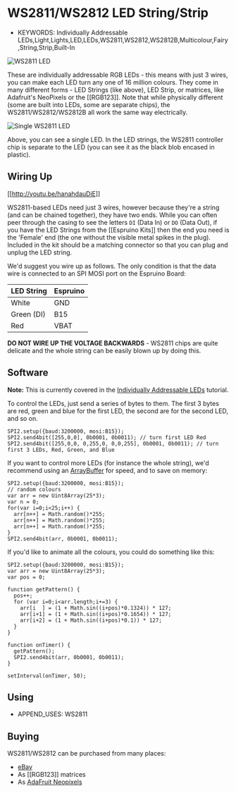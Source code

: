 <!--- Copyright (c) 2013 Gordon Williams, Pur3 Ltd. See the file LICENSE for copying permission. -->
WS2811/WS2812 LED String/Strip
===============================

* KEYWORDS: Individually Addressable LEDs,Light,Lights,LED,LEDs,WS2811,WS2812,WS2812B,Multicolour,Fairy,String,Strip,Built-In

![WS2811 LED](25.jpg)

These are individually addressable RGB LEDs - this means with just 3 wires, you can make each LED turn any one of 16 million colours. They come in many different forms - LED Strings (like above), LED Strip, or matrices, like Adafruit's NeoPixels or the [[RGB123]]. Note that while physically different (some are built into LEDs, some are separate chips), the WS2811/WS2812/WS2812B all work the same way electrically.

![Single WS2811 LED](single.jpg)

Above, you can see a single LED. In the LED strings, the WS2811 controller chip is separate to the LED (you can see it as the black blob encased in plastic).

Wiring Up
--------

[[http://youtu.be/hanahdauDiE]]

WS2811-based LEDs need just 3 wires, however because they're a string (and can be chained together), they have two ends. While you can often peer through the casing to see the letters ```DI``` (Data In) or ```DO``` (Data Out), if you have the LED Strings from the [[Espruino Kits]] then the end you need is the 'Female' end (the one without the visible metal spikes in the plug). Included in the kit should be a matching connector so that you can plug and unplug the LED string.

We'd suggest you wire up as follows. The only condition is that the data wire is connected to an SPI MOSI port on the Espruino Board:

| LED String | Espruino   |
| -------    | ---------- |
| White	     | GND        |
| Green (DI) | B15        | 
| Red        | VBAT       |

**DO NOT WIRE UP THE VOLTAGE BACKWARDS** - WS2811 chips are quite delicate and the whole string can be easily blown up by doing this.

Software
-------

**Note:** This is currently covered in the [Individually Addressable LEDs](/Individually+Addressable+LEDs) tutorial.

To control the LEDs, just send a series of bytes to them. The first 3 bytes are red, green and blue for the first LED, the second are for the second LED, and so on.

```
SPI2.setup({baud:3200000, mosi:B15});
SPI2.send4bit([255,0,0], 0b0001, 0b0011); // turn first LED Red
SPI2.send4bit([255,0,0, 0,255,0, 0,0,255], 0b0001, 0b0011); // turn first 3 LEDs, Red, Green, and Blue
```

If you want to control more LEDs (for instance the whole string), we'd recommend using an [ArrayBuffer](/Reference#Uint8Array) for speed, and to save on memory:

```
SPI2.setup({baud:3200000, mosi:B15});
// random colours
var arr = new Uint8Array(25*3);
var n = 0;
for(var i=0;i<25;i++) {
  arr[n++] = Math.random()*255;
  arr[n++] = Math.random()*255;
  arr[n++] = Math.random()*255;
}
SPI2.send4bit(arr, 0b0001, 0b0011); 
```

If you'd like to animate all the colours, you could do something like this:

```
SPI2.setup({baud:3200000, mosi:B15});
var arr = new Uint8Array(25*3);
var pos = 0;

function getPattern() {
  pos++;
  for (var i=0;i<arr.length;i+=3) {
    arr[i  ] = (1 + Math.sin((i+pos)*0.1324)) * 127;
    arr[i+1] = (1 + Math.sin((i+pos)*0.1654)) * 127;
    arr[i+2] = (1 + Math.sin((i+pos)*0.1)) * 127;
  }
}

function onTimer() {
  getPattern();
  SPI2.send4bit(arr, 0b0001, 0b0011); 
}

setInterval(onTimer, 50);
```

Using 
-----

* APPEND_USES: WS2811

Buying
-----

WS2811/WS2812 can be purchased from many places:

* [eBay](http://www.ebay.com/sch/i.html?_nkw=WS2811)
* As [[RGB123]] matrices
* As [AdaFruit Neopixels](http://www.adafruit.com/index.php?main_page=adasearch&q=neopixel)

